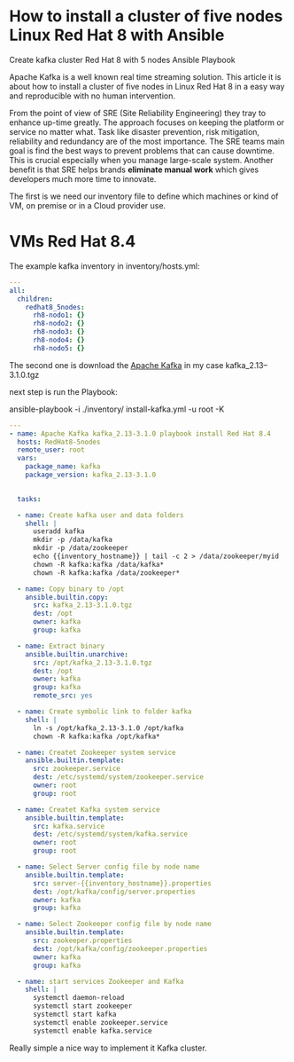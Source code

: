 
# How to install a cluster of five nodes Linux Red Hat 8 with Ansible

Create kafka cluster Red Hat 8 with 5 nodes Ansible Playbook

Apache Kafka is a well known real time streaming solution. This article it is about how to install a cluster of five nodes in Linux Red Hat 8 in a easy way and reproducible with no human intervention.

From the point of view of SRE (Site Reliability Engineering) they tray to enhance up-time greatly. The approach focuses on keeping the platform or service no matter what. Task like disaster prevention, risk mitigation, reliability and redundancy are of the most importance. The SRE teams main goal is find the best ways to prevent problems that can cause downtime. This is crucial especially when you manage large-scale system. Another benefit is that SRE helps brands **eliminate manual work** which gives developers much more time to innovate.

The first is we need our inventory file to define which machines or kind of VM, on premise or in a Cloud provider use. 

# VMs Red Hat 8.4

The example kafka inventory in inventory/hosts.yml:
```yaml
---
all:
  children:
    redhat8_5nodes:
      rh8-nodo1: {}
      rh8-nodo2: {}
      rh8-nodo3: {}
      rh8-nodo4: {}
      rh8-nodo5: {}
```

The second one is download the [Apache Kafka](https://kafka.apache.org/) in my case kafka_2.13–3.1.0.tgz

next step is run the Playbook:

ansible-playbook -i ./inventory/ install-kafka.yml -u root -K

```yaml
---
- name: Apache Kafka kafka_2.13-3.1.0 playbook install Red Hat 8.4
  hosts: RedHat8-5nodes
  remote_user: root
  vars:
    package_name: kafka
    package_version: kafka_2.13-3.1.0
    

  tasks:

  - name: Create kafka user and data folders
    shell: |
      useradd kafka
      mkdir -p /data/kafka
      mkdir -p /data/zookeeper
      echo {{inventory_hostname}} | tail -c 2 > /data/zookeeper/myid
      chown -R kafka:kafka /data/kafka*
      chown -R kafka:kafka /data/zookeeper*

  - name: Copy binary to /opt
    ansible.builtin.copy:
      src: kafka_2.13-3.1.0.tgz
      dest: /opt
      owner: kafka
      group: kafka

  - name: Extract binary
    ansible.builtin.unarchive:
      src: /opt/kafka_2.13-3.1.0.tgz
      dest: /opt
      owner: kafka
      group: kafka
      remote_src: yes

  - name: Create symbolic link to folder kafka
    shell: |
      ln -s /opt/kafka_2.13-3.1.0 /opt/kafka
      chown -R kafka:kafka /opt/kafka*

  - name: Createt Zookeeper system service
    ansible.builtin.template:
      src: zookeeper.service
      dest: /etc/systemd/system/zookeeper.service
      owner: root
      group: root

  - name: Createt Kafka system service
    ansible.builtin.template:
      src: kafka.service
      dest: /etc/systemd/system/kafka.service
      owner: root
      group: root

  - name: Select Server config file by node name
    ansible.builtin.template:
      src: server-{{inventory_hostname}}.properties
      dest: /opt/kafka/config/server.properties
      owner: kafka
      group: kafka

  - name: Select Zookeeper config file by node name
    ansible.builtin.template:
      src: zookeeper.properties
      dest: /opt/kafka/config/zookeeper.properties
      owner: kafka
      group: kafka

  - name: start services Zookeeper and Kafka
    shell: |
      systemctl daemon-reload
      systemctl start zookeeper
      systemctl start kafka
      systemctl enable zookeeper.service
      systemctl enable kafka.service
```

Really simple a nice way to implement it Kafka cluster.
